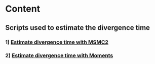 # Content

## Scripts used to estimate the divergence time

### 1) [Estimate divergence time with MSMC2](https://github.com/XueyunF/nsp_phylogeo/blob/main/Est_Divergence_time/MSMC2%20pipeline.md) 
### 2) [Estimate divergence time with Moments](https://github.com/XueyunF/nsp_phylogeo/blob/main/Est_Divergence_time/Moments%20pipeline.md)
